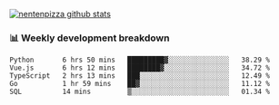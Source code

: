 [![nentenpizza github stats](https://github-readme-stats.vercel.app/api?username=nentenpizza&count_private=true)](https://github.com/anuraghazra/github-readme-stats)

### 📊 Weekly development breakdown
<!--START_SECTION:waka-->

```text
Python       6 hrs 50 mins   █████████▓░░░░░░░░░░░░░░░   38.29 %
Vue.js       6 hrs 12 mins   ████████▓░░░░░░░░░░░░░░░░   34.72 %
TypeScript   2 hrs 13 mins   ███░░░░░░░░░░░░░░░░░░░░░░   12.49 %
Go           1 hr 59 mins    ██▓░░░░░░░░░░░░░░░░░░░░░░   11.12 %
SQL          14 mins         ▒░░░░░░░░░░░░░░░░░░░░░░░░   01.34 %
```

<!--END_SECTION:waka-->

